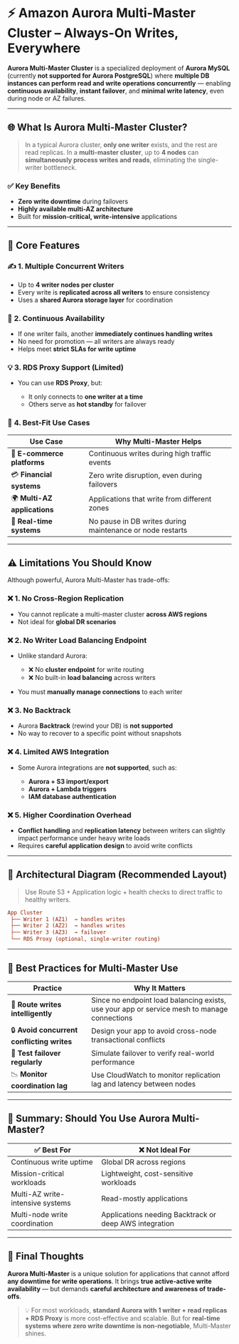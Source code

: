 # ⚡ **Amazon Aurora Multi-Master Cluster – Always-On Writes, Everywhere**

**Aurora Multi-Master Cluster** is a specialized deployment of **Aurora MySQL** (currently **not supported for Aurora PostgreSQL**) where **multiple DB instances can perform read and write operations concurrently** — enabling **continuous availability**, **instant failover**, and **minimal write latency**, even during node or AZ failures.

---

## 🌐 **What Is Aurora Multi-Master Cluster?**

> In a typical Aurora cluster, **only one writer** exists, and the rest are read replicas.
> In a **multi-master cluster**, up to **4 nodes** can **simultaneously process writes and reads**, eliminating the single-writer bottleneck.

### ✅ Key Benefits

- **Zero write downtime** during failovers
- **Highly available multi-AZ architecture**
- Built for **mission-critical, write-intensive** applications

---

## 🌟 **Core Features**

### ✍️ **1. Multiple Concurrent Writers**

- Up to **4 writer nodes per cluster**
- Every write is **replicated across all writers** to ensure consistency
- Uses a **shared Aurora storage layer** for coordination

### 🔄 **2. Continuous Availability**

- If one writer fails, another **immediately continues handling writes**
- No need for promotion — all writers are always ready
- Helps meet **strict SLAs for write uptime**

### 💡 **3. RDS Proxy Support (Limited)**

- You can use **RDS Proxy**, but:

  - It only connects to **one writer at a time**
  - Others serve as **hot standby** for failover

### 🚀 **4. Best-Fit Use Cases**

| Use Case                     | Why Multi-Master Helps                                    |
| ---------------------------- | --------------------------------------------------------- |
| 🛒 **E-commerce platforms**  | Continuous writes during high traffic events              |
| 💳 **Financial systems**     | Zero write disruption, even during failovers              |
| 🌍 **Multi-AZ applications** | Applications that write from different zones              |
| 🔄 **Real-time systems**     | No pause in DB writes during maintenance or node restarts |

---

## ⚠️ **Limitations You Should Know**

Although powerful, Aurora Multi-Master has trade-offs:

### ❌ 1. No Cross-Region Replication

- You cannot replicate a multi-master cluster **across AWS regions**
- Not ideal for **global DR scenarios**

### ❌ 2. No Writer Load Balancing Endpoint

- Unlike standard Aurora:

  - ❌ No **cluster endpoint** for write routing
  - ❌ No built-in **load balancing** across writers

- You must **manually manage connections** to each writer

### ❌ 3. No Backtrack

- Aurora **Backtrack** (rewind your DB) is **not supported**
- No way to recover to a specific point without snapshots

### ❌ 4. Limited AWS Integration

- Some Aurora integrations are **not supported**, such as:

  - **Aurora + S3 import/export**
  - **Aurora + Lambda triggers**
  - **IAM database authentication**

### ❌ 5. Higher Coordination Overhead

- **Conflict handling** and **replication latency** between writers can slightly impact performance under heavy write loads
- Requires **careful application design** to avoid write conflicts

---

## 🧭 **Architectural Diagram (Recommended Layout)**

> Use Route 53 + Application logic + health checks to direct traffic to healthy writers.

```ini
App Cluster
 ├── Writer 1 (AZ1)  → handles writes
 ├── Writer 2 (AZ2)  → handles writes
 ├── Writer 3 (AZ3)  → failover
 └── RDS Proxy (optional, single-writer routing)
```

---

## 📌 **Best Practices for Multi-Master Use**

| Practice                                   | Why It Matters                                                                              |
| ------------------------------------------ | ------------------------------------------------------------------------------------------- |
| 🔀 **Route writes intelligently**          | Since no endpoint load balancing exists, use your app or service mesh to manage connections |
| 🔒 **Avoid concurrent conflicting writes** | Design your app to avoid cross-node transactional conflicts                                 |
| 🧪 **Test failover regularly**             | Simulate failover to verify real-world performance                                          |
| 📉 **Monitor coordination lag**            | Use CloudWatch to monitor replication lag and latency between nodes                         |

---

## 🎯 **Summary: Should You Use Aurora Multi-Master?**

| ✅ Best For                      | ❌ Not Ideal For                                       |
| -------------------------------- | ------------------------------------------------------ |
| Continuous write uptime          | Global DR across regions                               |
| Mission-critical workloads       | Lightweight, cost-sensitive workloads                  |
| Multi-AZ write-intensive systems | Read-mostly applications                               |
| Multi-node write coordination    | Applications needing Backtrack or deep AWS integration |

---

## 🧠 **Final Thoughts**

**Aurora Multi-Master** is a unique solution for applications that cannot afford **any downtime for write operations**.
It brings **true active-active write availability** — but demands **careful architecture and awareness of trade-offs**.

> 💡 For most workloads, **standard Aurora with 1 writer + read replicas + RDS Proxy** is more cost-effective and scalable.
> But for **real-time systems where zero write downtime is non-negotiable**, Multi-Master shines.
